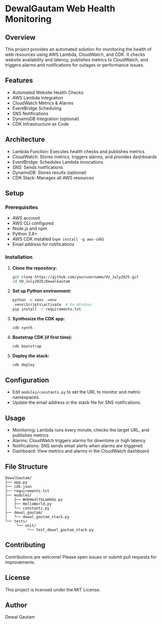 # DewalGautam Web Health Monitoring

## Overview

This project provides an automated solution for monitoring the health of web resources using AWS Lambda, CloudWatch, and CDK. It checks website availability and latency, publishes metrics to CloudWatch, and triggers alarms and notifications for outages or performance issues.

## Features

- Automated Website Health Checks
- AWS Lambda Integration
- CloudWatch Metrics & Alarms
- EventBridge Scheduling
- SNS Notifications
- DynamoDB Integration (optional)
- CDK Infrastructure as Code

## Architecture

- Lambda Function: Executes health checks and publishes metrics
- CloudWatch: Stores metrics, triggers alarms, and provides dashboards
- EventBridge: Schedules Lambda invocations
- SNS: Sends notifications
- DynamoDB: Stores results (optional)
- CDK Stack: Manages all AWS resources

## Setup

### Prerequisites

- AWS account
- AWS CLI configured
- Node.js and npm
- Python 3.8+
- AWS CDK installed (`npm install -g aws-cdk`)
- Email address for notifications

### Installation

1. **Clone the repository:**
	```sh
	git clone https://github.com/yourusername/VU_July2025.git
	cd VU_July2025/DewalGautam
	```

2. **Set up Python environment:**
	```sh
	python -m venv .venv
	.venv\Scripts\activate  # On Windows
	pip install -r requirements.txt
	```

3. **Synthesize the CDK app:**
	```sh
	cdk synth
	```

4. **Bootstrap CDK (if first time):**
	```sh
	cdk bootstrap
	```

5. **Deploy the stack:**
	```sh
	cdk deploy
	```

## Configuration

- Edit `modules/constants.py` to set the URL to monitor and metric namespaces.
- Update the email address in the stack file for SNS notifications.

## Usage

- Monitoring: Lambda runs every minute, checks the target URL, and publishes metrics
- Alarms: CloudWatch triggers alarms for downtime or high latency
- Notifications: SNS sends email alerts when alarms are triggered
- Dashboard: View metrics and alarms in the CloudWatch dashboard

## File Structure

```
DewalGautam/
├── app.py
├── cdk.json
├── requirements.txt
├── modules/
│   ├── WebHealthLambda.py
│   ├── HelloWorld.py
│   └── constants.py
├── dewal_gautam/
│   └── dewal_gautam_stack.py
└── tests/
	 └── unit/
		  └── test_dewal_gautam_stack.py
```

## Contributing

Contributions are welcome! Please open issues or submit pull requests for improvements.

## License

This project is licensed under the MIT License.

## Author

Dewal Gautam
